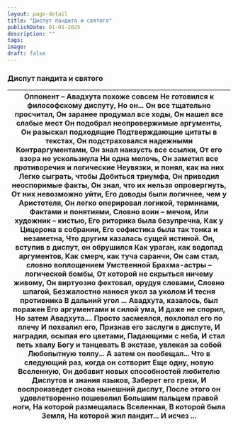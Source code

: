```yaml
---
layout: page-detail
title: "Диспут пандита и святого"
publishDate: 01-01-2025
description: ""
tags:
image:
draft: false
---
```


### Диспут пандита и святого

| Оппонент – Авадхута похоже совсем  Не готовился к философскому диспуту,  Но он...  Он все тщательно просчитал,  Он заранее продумал все ходы,  Он нашел все слабые мест  Он подобрал неопровержимые аргументы,  Он разыскал подходящие  Подтверждающие цитаты в текстах,  Он подстраховался надежными  Контраргументами,  Он знал наизусть все ссылки,  От его взора не ускользнула  Ни одна мелочь,  Он заметил все противоречия и логические  Неувязки, и понял, как на них  Легко сыграть, чтобы  Добиться триумфа,  Он приводил неоспоримые факты,  Он знал, что их нельзя опровергнуть,  От них невозможно уйти,  Его доводы были логичнее, чем у Аристотеля,  Он легко оперировал логикой, терминами,  Фактами и понятиями,  Словно воин – мечом,  Или художник – кистью,  Его риторика была безупречна,  Как у Цицерона в собрании,  Его софистика была так тонка и незаметна,  Что другим казалась сущей истиной.  Он, вступив в диспут, он обрушился  Как ураган, как водопад аргументов,  Как смерч, как туча саранчи,  Он сам стал, словно воплощением  Умственной Брахма-астры – логической бомбы,  От которой не скрыться ничему живому,  Он виртуозно фехтовал, орудуя словами,  Словно шпагой,  Безжалостно нанося укол за уколом  И тесня  противника  В дальний угол ...  Авадхута, казалось, был поражен  Его аргументами и силой ума,  И даже не спорил,  Но затем Авадхута....  Просто засмеялся, похлопал его по плечу  И похвалил его,  Признав его заслуги в диспуте,  И наградил, осыпая его цветами,  Падающими с неба,  И стал петь хвалу Богу и танцевать  В экстазе, увлекая за собой  Любопытную толпу...  А затем он пообещал...  Что в следующий раз, когда он сотворит  Еще одну, новую Вселенную,  Он добавит новых способностей любителю  Диспутов и знания языков,  Заберет его грехи,  И воспроизведет снова нынешний диспут,  После этого он удовлетворенно пошевелил  Большим пальцем правой ноги,  На которой размещалась Вселенная,  В которой была Земля,  На которой жил пандит...  И исчез ... |
| ----------------------------------------------------------------------------------------------------------------------------------------------------------------------------------------------------------------------------------------------------------------------------------------------------------------------------------------------------------------------------------------------------------------------------------------------------------------------------------------------------------------------------------------------------------------------------------------------------------------------------------------------------------------------------------------------------------------------------------------------------------------------------------------------------------------------------------------------------------------------------------------------------------------------------------------------------------------------------------------------------------------------------------------------------------------------------------------------------------------------------------------------------------------------------------------------------------------------------------------------------------------------------------------------------------------------------------------------------------------------------------------------------------------------------------------------------------------------------------------------------------------------------------------------------------------------------------------------------------------------------------------------------------------------------------------------------------------------------------------------------------------------------------------------------------------------------------------------------------------------------------------------------------------------------------------------------------------------------------------------------------------------------------------- |
  
  
